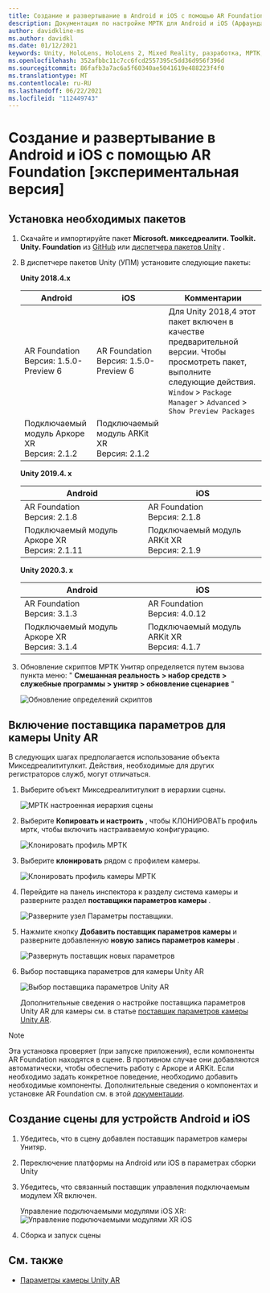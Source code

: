 ```yaml
---
title: Создание и развертывание в Android и iOS с помощью AR Foundation
description: Документация по настройке МРТК для Android и iOS (Арфаундатион) в Unity
author: davidkline-ms
ms.author: davidkl
ms.date: 01/12/2021
keywords: Unity, HoloLens, HoloLens 2, Mixed Reality, разработка, МРТК, AR Core, AR Kit, iOS, IOS, Android, AR Foundation
ms.openlocfilehash: 352afbbc11c7cc6fcd2557395c5dd36d956f396d
ms.sourcegitcommit: 86fafb3a7ac6a5f60340ae5041619e488223f4f0
ms.translationtype: MT
ms.contentlocale: ru-RU
ms.lasthandoff: 06/22/2021
ms.locfileid: "112449743"
---
```

# <a name="building-and-deploying-to-android-and-ios-via-ar-foundation-experimental"></a>Создание и развертывание в Android и iOS с помощью AR Foundation [экспериментальная версия]

## <a name="install-required-packages"></a>Установка необходимых пакетов

1. Скачайте и импортируйте пакет **Microsoft. микседреалити. Toolkit. Unity. Foundation** из [GitHub](https://github.com/microsoft/MixedRealityToolkit-Unity/releases/) или [диспетчера пакетов Unity](../configuration/usingupm.md) .

1. В диспетчере пакетов Unity (УПМ) установите следующие пакеты:

    **Unity 2018.4.x**

    | **Android** | **iOS** | Комментарии |
    | --- | --- | --- |
    | AR Foundation  <br/> Версия: 1.5.0-Preview 6 | AR Foundation  <br/> Версия: 1.5.0-Preview 6 | Для Unity 2018,4 этот пакет включен в качестве предварительной версии. Чтобы просмотреть пакет, выполните следующие действия. `Window` > `Package Manager` > `Advanced` > `Show Preview Packages` |
    | Подключаемый модуль Аркоре XR <br/> Версия: 2.1.2 | Подключаемый модуль ARKit XR <br/> Версия: 2.1.2 | |

    **Unity 2019.4. x**

    | **Android** | **iOS** |
    | --- | --- |
    | AR Foundation  <br/> Версия: 2.1.8 |  AR Foundation  <br/> Версия: 2.1.8 |
    | Подключаемый модуль Аркоре XR <br/> Версия: 2.1.11 | Подключаемый модуль ARKit XR <br/> Версия: 2.1.9 |

    **Unity 2020.3. x**

    | **Android** | **iOS** |
    | --- | --- |
    | AR Foundation  <br/> Версия: 3.1.3 |  AR Foundation  <br/> Версия: 4.0.12 |
    | Подключаемый модуль Аркоре XR <br/> Версия: 3.1.4 | Подключаемый модуль ARKit XR <br/> Версия: 4.1.7 |

1. Обновление скриптов МРТК Унитяр определяется путем вызова пункта меню: " **Смешанная реальность > набор средств > служебные программы > унитяр > обновление сценариев** "

    ![Обновление определений скриптов](../features/images/UpdateScriptingDefineUnityAR.png)


## <a name="enabling-the-unity-ar-camera-settings-provider"></a>Включение поставщика параметров для камеры Unity AR

В следующих шагах предполагается использование объекта Микседреалититулкит. Действия, необходимые для других регистраторов служб, могут отличаться.

1. Выберите объект Микседреалититулкит в иерархии сцены.

    ![МРТК настроенная иерархия сцены](../features/images/MRTK_ConfiguredHierarchy.png)

1. Выберите **Копировать и настроить** , чтобы КЛОНИРОВАТЬ профиль мртк, чтобы включить настраиваемую конфигурацию.

    ![Клонировать профиль МРТК](../features/images/camera-system/CloneProfileARFoundation.png)

1. Выберите **клонировать** рядом с профилем камеры.

    ![Клонировать профиль камеры МРТК](../features/images/camera-system/CloneCameraProfileARFoundation.png)

1. Перейдите на панель инспектора к разделу система камеры и разверните раздел **поставщики параметров камеры** .

    ![Разверните узел Параметры поставщики.](../features/images/camera-system/ExpandProviders.png)

1. Нажмите кнопку **Добавить поставщик параметров камеры** и разверните добавленную **новую запись параметров камеры** .

    ![Развернуть поставщик новых параметров](../features/images/camera-system/ExpandNewProvider.png)

1. Выбор поставщика параметров для камеры Unity AR

    ![Выбор поставщика параметров Unity AR](../features/images/camera-system/SelectUnityArSettings.png)

    Дополнительные сведения о настройке поставщика параметров Unity AR для камеры см. в статье [поставщик параметров камеры Unity AR](../features/camera-system/unity-ar-camera-settings.md).

> [!NOTE]
> Эта установка проверяет (при запуске приложения), если компоненты AR Foundation находятся в сцене. В противном случае они добавляются автоматически, чтобы обеспечить работу с Аркоре и ARKit.
> Если необходимо задать конкретное поведение, необходимо добавить необходимые компоненты.
> Дополнительные сведения о компонентах и установке AR Foundation см. в этой [документации](https://docs.unity3d.com/Packages/com.unity.xr.arfoundation@2.2/manual/index.html#samples).

## <a name="building-a-scene-for-android-and-ios-devices"></a>Создание сцены для устройств Android и iOS

1. Убедитесь, что в сцену добавлен поставщик параметров камеры Унитяр.

1. Переключение платформы на Android или iOS в параметрах сборки Unity

1. Убедитесь, что связанный поставщик управления подключаемым модулем XR включен.

    Управление подключаемыми модулями iOS XR:  ![ Управление подключаемыми модулями XR iOS](../features/images/XRManagementiOS.png)

1. Сборка и запуск сцены

## <a name="see-also"></a>См. также

- [Параметры камеры Unity AR](../features/camera-system/unity-ar-camera-settings.md)
